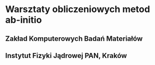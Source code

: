 # Warsztaty obliczeniowych metod ab-initio
## Zakład Komputerowych Badań Materiałów
## Instytut Fizyki Jądrowej PAN, Kraków

